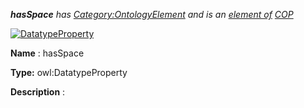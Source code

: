 ___hasSpace__ 
 has
 [Category:OntologyElement](../../Category/OntologyElement "Category:OntologyElement") 
 and is an
 [element of](../../Property/ElementOf "Property:ElementOf") 
[COP](http://ontologydesignpatterns.org/wiki/Submissions:COP "Submissions:COP")_




  





[![DatatypeProperty](../../images/thumb/a/a5/DatatypeProperty.gif/45px-DatatypeProperty.gif)](../../Image/DatatypeProperty.gif "DatatypeProperty")


__Name__ 
 : hasSpace
 



__Type:__ 
 owl:DatatypeProperty
 



__Description__ 
 :